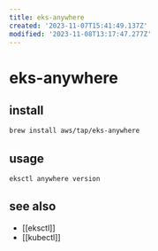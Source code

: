 ```yaml
---
title: eks-anywhere
created: '2023-11-07T15:41:49.137Z'
modified: '2023-11-08T13:17:47.277Z'
---
```


# eks-anywhere

## install

```sh
brew install aws/tap/eks-anywhere
```

## usage

```sh
eksctl anywhere version
```

## see also

- [[eksctl]]
- [[kubectl]]

